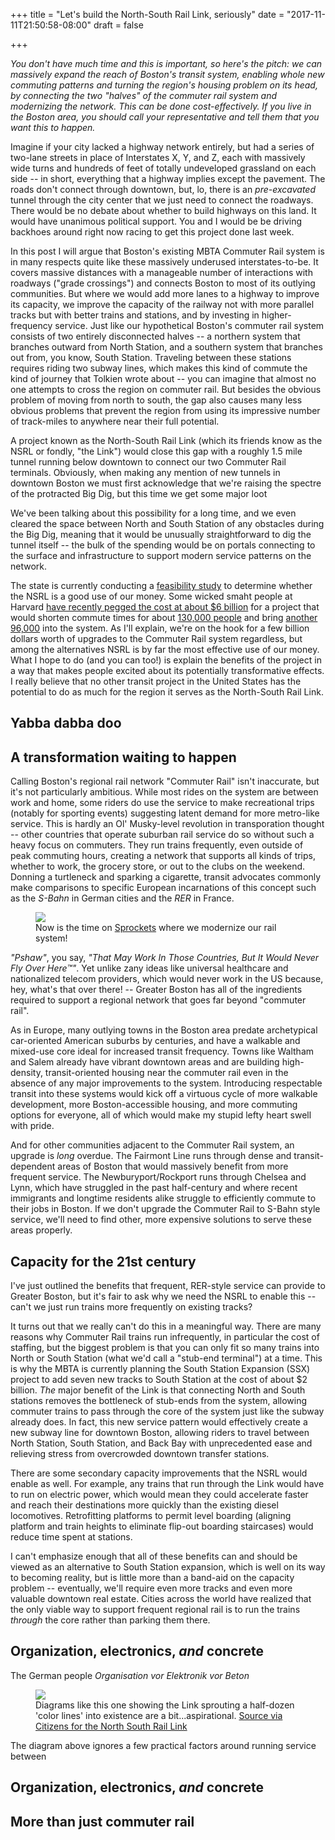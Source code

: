 +++
title = "Let's build the North-South Rail Link, seriously"
date = "2017-11-11T21:50:58-08:00"
draft = false

+++

_You don't have much time and this is important, so here's the pitch: we can massively expand the reach of Boston's transit system, enabling whole new commuting patterns and turning the region's housing problem on its head, by connecting the two "halves" of the commuter rail system and modernizing the network. This can be done cost-effectively. If you live in the Boston area, you should call your representative and tell them that you want this to happen._

Imagine if your city lacked a highway network entirely, but had a series of two-lane streets in place of Interstates X, Y, and Z, each with massively wide turns and hundreds of feet of totally undeveloped grassland on each side -- in short, everything that a highway implies except the pavement. The roads don't connect through downtown, but, lo, there is an _pre-excavated_ tunnel through the city center that we just need to connect the roadways. There would be no debate about whether to build highways on this land. It would have unanimous political support. You and I would be be driving backhoes around right now racing to get this project done last week.

In this post I will argue that Boston's existing MBTA Commuter Rail system is in many respects quite like these massively underused interstates-to-be. It covers massive distances with a manageable number of interactions with roadways ("grade crossings") and connects Boston to most of its outlying communities. But where we would add more lanes to a highway to improve its capacity, we improve the capacity of the railway not with more parallel tracks but with better trains and stations, and by investing in higher-frequency service.
Just like our hypothetical Boston's commuter rail system consists of two entirely disconnected halves -- a northern system that branches outward from North Station, and a southern system that branches out from, you know, South Station. Traveling between these stations requires riding two subway lines, which makes this kind of commute the kind of journey that Tolkien wrote about -- you can imagine that almost no one attempts to cross the region on commuter rail. But besides the obvious problem of moving from north to south, the gap also causes many less obvious problems that prevent the region from using its impressive number of track-miles to anywhere near their full potential.

A project known as the North-South Rail Link (which its friends know as the NSRL or fondly, "the Link") would close this gap with a roughly 1.5 mile tunnel running below downtown to connect our two Commuter Rail terminals. Obviously, when making any mention of new tunnels in downtown Boston we must first acknowledge that we're raising the spectre of the protracted Big Dig, but this time we get some major loot

We've been talking about this possibility for a long time, and we even cleared the space between North and South Station of any obstacles during the Big Dig, meaning that it would be unusually straightforward to dig the tunnel itself -- the bulk of the spending would be on portals connecting to the surface and infrastructure to support modern service patterns on the network.

The state is currently conducting a [feasibility study](http://www.rtands.com/index.php/track-maintenance/off-track-maintenance/massdot-selects-arup-to-lead-nsrl-feasibility-study.html) to determine whether the NSRL is a good use of our money. Some wicked smaht people at Harvard [have recently pegged the cost at about $6 billion](https://news.harvard.edu/gazette/story/2017/08/downtown-boston-rail-link-could-be-built-more-cheaply-study-says/) for a project that would shorten commute times for about [130,000 people](http://old.mbta.com/uploadedfiles/About_the_T/Board_Meetings/StateofCommuterRailSystem.pdf) and bring [another 96,000](https://moulton.house.gov/wp-content/uploads/2016/08/NEC-Slide-Deck-.pdf) into the system. As I'll explain, we're on the hook for a few billion dollars worth of upgrades to the Commuter Rail system regardless, but among the alternatives NSRL is by far the most effective use of our money. What I hope to do (and you can too!) is explain the benefits of the project in a way that makes people excited about its potentially transformative effects. I really believe that no other transit project in the United States has the potential to do as much for the region it serves as the North-South Rail Link.

## Yabba dabba doo



## A transformation waiting to happen
Calling Boston's regional rail network "Commuter Rail" isn't inaccurate, but it's not particularly ambitious. While most rides on the system are between work and home, some riders do use the service to make recreational trips (notably for sporting events) suggesting latent demand for more metro-like service. This is hardly an Ol' Musky-level revolution in transporation thought -- other countries that operate suburban rail service do so without such a heavy focus on commuters. They run trains frequently, even outside of peak commuting hours, creating a network that supports all kinds of trips, whether to work, the grocery store, or out to the clubs on the weekend. Donning a turtleneck and sparking a cigarette, transit advocates commonly make comparisons to specific European incarnations of this concept such as the _S-Bahn_ in German cities and the _RER_ in France.

<figure>
    <img src="/images/sprockets.jpg"/>
    <figcaption>
Now is the time on <a href="https://www.youtube.com/watch?v=QHZR9SA5pOg" style="font-style:normal">Sprockets</a> where we modernize our rail system!
    </figcaption>
</figure>

_"Pshaw"_, you say, _"That May Work In Those Countries, But It Would Never Fly Over Here™"_. Yet unlike zany ideas like universal healthcare and nationalized telecom providers, which would never work in the US because, hey, what's that over there! -- Greater Boston has all of the ingredients required to support a regional network that goes far beyond "commuter rail". 

As in Europe, many outlying towns in the Boston area predate archetypical car-oriented American suburbs by centuries, and have a walkable and mixed-use core ideal for increased transit frequency. Towns like Waltham and Salem already have vibrant downtown areas and are building high-density, transit-oriented housing near the commuter rail even in the absence of any major improvements to the system. Introducing respectable transit into these systems would kick off a virtuous cycle of more walkable development, more Boston-accessible housing, and more commuting options for everyone, all of which would make my stupid lefty heart swell with pride.

And for other communities adjacent to the Commuter Rail system, an upgrade is _long_ overdue. The Fairmont Line runs through dense and transit-dependent areas of Boston that would massively benefit from more frequent service. The Newburyport/Rockport runs through Chelsea and Lynn, which have struggled in the past half-century and where recent immigrants and longtime residents alike struggle to efficiently commute to their jobs in Boston. If we don't upgrade the Commuter Rail to S-Bahn style service, we'll need to find other, more expensive solutions to serve these areas properly.

## Capacity for the 21st century
I've just outlined the benefits that frequent, RER-style service can provide to Greater Boston, but it's fair to ask why we need the NSRL to enable this -- can't we just run trains more frequently on existing tracks?

It turns out that we really can't do this in a meaningful way. There are many reasons why Commuter Rail trains run infrequently, in particular the cost of staffing, but the biggest problem is that you can only fit so many trains into North or South Station (what we'd call a "stub-end terminal") at a time. This is why the MBTA is currently planning the South Station Expansion (SSX) project to add seven new tracks to South Station at the cost of about $2 billion. _The_ major benefit of the Link is that connecting North and South stations removes the bottleneck of stub-ends from the system, allowing commuter trains to pass through the core of the system just like the subway already does. In fact, this new service pattern would effectively create a new subway line for downtown Boston, allowing riders to travel between North Station, South Station, and Back Bay with unprecedented ease and relieving stress from overcrowded downtown transfer stations.

There are some secondary capacity improvements that the NSRL would enable as well. For example, any trains that run through the Link would have to run on electric power, which would mean they could accelerate faster and reach their destinations more quickly than the existing diesel locomotives. Retrofitting platforms to permit level boarding (aligning platform and train heights to eliminate flip-out boarding staircases) would reduce time spent at stations.

I can't emphasize enough that all of these benefits can and should be viewed as an alternative to South Station expansion, which is well on its way to becoming reality, but is little more than a band-aid on the capacity problem -- eventually, we'll require even more tracks and even more valuable downtown real estate. Cities across the world have realized that the only viable way to support frequent regional rail is to run the trains _through_ the core rather than parking them there.

## Organization, electronics, _and_ concrete
The German people _Organisation vor Elektronik vor Beton_

<figure>
    <img src="/images/nsrl-hardly.jpg"/>
    <figcaption>
        Diagrams like this one showing the Link sprouting a half-dozen 'color lines' into existence are a bit...aspirational.
            <a href="http://www.northsouthraillink.org/">Source via Citizens for the North South Rail Link</a>
    </figcaption>
</figure>

The diagram above ignores a few practical factors around running service between

## Organization, electronics, _and_ concrete

## More than just commuter rail
